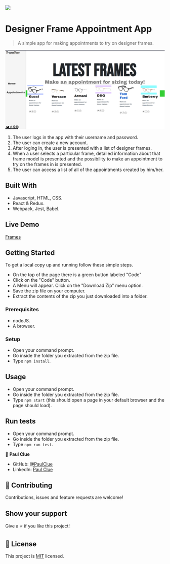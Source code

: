 ![](https://img.shields.io/badge/Microverse-blueviolet)

# Designer Frame Appointment App

> A simple app for making appointments to try on designer frames.

![screenshot](./src/assets/img/screen.png)

1. The user logs in the app with their username and password.
2. The user can create a new account.
3. After loging in, the user is presented with a list of designer frames.
4. When a user selects a particular frame, detailed information about that frame model is presented and the possibility to make an appointment to try on the frames in is presented.
5. The user can access a list of all of the appointments created by him/her.

## Built With

- Javascript, HTML, CSS.
- React & Redux.
- Webpack, Jest, Babel.

## Live Demo

[Frames](https://last-one-micro.herokuapp.com/)


## Getting Started

To get a local copy up and running follow these simple steps.

- On the top of the page there is a green button labeled "Code"
- Click on the "Code" button.
- A Menu will appear. Click on the "Download Zip" menu option.
- Save the zip file on your computer.
- Extract the contents of the zip you just downloaded into a folder.

### Prerequisites

- nodeJS.
- A browser.

### Setup

- Open your command prompt.
- Go inside the folder you extracted from the zip file.
- Type `npm install`.

## Usage

- Open your command prompt.
- Go inside the folder you extracted from the zip file.
- Type `npm start` (this should open a page in your default browser and the page should load).

## Run tests

- Open your command prompt.
- Go inside the folder you extracted from the zip file.
- Type `npm run test`.

👤 **Paul Clue**

- GitHub: [@PaulClue](https://github.com/Paul-Clue)
- LinkedIn: [Paul Clue](https://www.linkedin.com/in/paul-clue/)

## 🤝 Contributing

Contributions, issues and feature requests are welcome!


## Show your support

Give a ⭐️ if you like this project!


## 📝 License

This project is [MIT](./LICENSE) licensed.